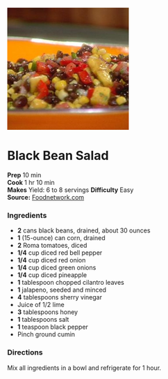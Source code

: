 [![](./images/1e8b25ca-eeaf-4b69-99fe-696f898ccb2a.jpg)](http://foodnetwork.sndimg.com/content/dam/images/food/fullset/2007/1/19/0/gi0210_salad1.jpg.rend.sni12col.landscape.jpeg)

#  Black Bean Salad

**Prep** 10 min  
**Cook** 1 hr 10 min  
**Makes** Yield: 6 to 8 servings
**Difficulty** Easy  
**Source:** [Foodnetwork.com](http://www.foodnetwork.com/recipes/guy-fieri/black-bean-salad-recipe.html?oc=linkback)

###  Ingredients

  *  **2** cans black beans, drained, about 30 ounces
  *   **1** (15-ounce) can corn, drained
  *  **2** Roma tomatoes, diced
  *  **1/4** cup diced red bell pepper
  *  **1/4** cup diced red onion
  *  **1/4** cup diced green onions
  *  **1/4** cup diced pineapple
  *  **1** tablespoon chopped cilantro leaves
  *  **1** jalapeno, seeded and minced
  *  **4** tablespoons sherry vinegar
  * Juice of 1/2 lime
  *  **3** tablespoons honey
  *  **1** tablespoons salt
  *  **1** teaspoon black pepper
  * Pinch ground cumin

###  Directions

Mix all ingredients in a bowl and refrigerate for 1 hour.

